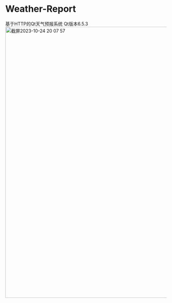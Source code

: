 # Weather-Report
基于HTTP的Qt天气预报系统
Qt版本6.5.3
<img width="846" alt="截屏2023-10-24 20 07 57" src="https://github.com/Xitangsang/Weather-Report/assets/110006532/d8196c70-c212-40fc-a5dc-ebc4cbfa4540">


